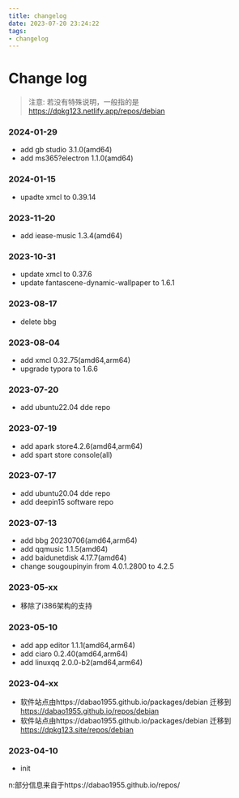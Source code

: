 ```yaml
---
title: changelog
date: 2023-07-20 23:24:22
tags:
- changelog
---
```

# Change log
> 注意: 若没有特殊说明，一般指的是 https://dpkg123.netlify.app/repos/debian
### 2024-01-29

- add gb studio 3.1.0(amd64)
- add ms365?electron 1.1.0(amd64)
### 2024-01-15

- upadte xmcl to 0.39.14

### 2023-11-20

- add iease-music 1.3.4(amd64)

### 2023-10-31

- update xmcl to 0.37.6
- update fantascene-dynamic-wallpaper to 1.6.1

### 2023-08-17

- delete bbg

### 2023-08-04

- add xmcl 0.32.75(amd64,arm64)
- upgrade typora to 1.6.6

### 2023-07-20

- add ubuntu22.04 dde repo

### 2023-07-19

- add apark store4.2.6(amd64,arm64)
- add spart store console(all)

### 2023-07-17

- add ubuntu20.04 dde repo
- add deepin15 software repo

### 2023-07-13

- add bbg 20230706(amd64,arm64)
- add qqmusic 1.1.5(amd64)
- add baidunetdisk 4.17.7(amd64)
- change sougoupinyin from 4.0.1.2800 to 4.2.5

### 2023-05-xx

- 移除了i386架构的支持

### 2023-05-10

- add app editor 1.1.1(amd64,arm64)
- add ciaro 0.2.40(amd64,arm64)
- add linuxqq 2.0.0-b2(amd64,arm64)

### 2023-04-xx

- 软件站点由https://dabao1955.github.io/packages/debian 迁移到 https://dabao1955.github.io/repos/debian
- 软件站点由https://dabao1955.github.io/packages/debian 迁移到 https://dpkg123.site/repos/debian

### 2023-04-10

- init




n:部分信息来自于https://dabao1955.github.io/repos/
